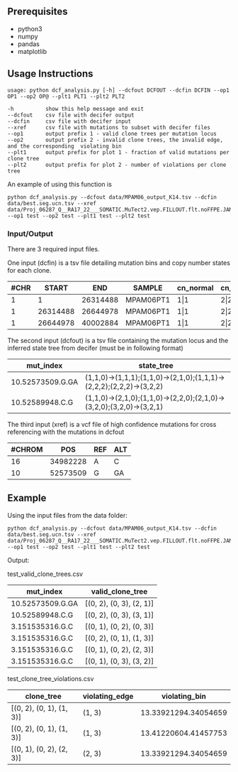 ## Prerequisites 
 * python3
 * numpy
 * pandas
 * matplotlib
 

## Usage Instructions

```
usage: python dcf_analysis.py [-h] --dcfout DCFOUT --dcfin DCFIN --op1 OP1 --op2 OP@ --plt1 PLT1 --plt2 PLT2 

-h          show this help message and exit 
--dcfout    csv file with decifer output
--dcfin     csv file with decifer input
--xref      csv file with mutations to subset with decifer files
--op1       output prefix 1 - valid clone trees per mutation locus
--op2       output prefix 2 - invalid clone trees, the invalid edge, and the corresponding  violating bin
--plt1      output prefix for plot 1 - fraction of valid mutations per clone tree
--plt2      output prefix for plot 2 - number of violations per clone tree
```
An example of using this function is 

```
python dcf_analysis.py --dcfout data/MPAM06_output_K14.tsv --dcfin data/best.seg.ucn.tsv --xref data/Proj_06287_Q__RA17_22___SOMATIC.MuTect2.vep.FILLOUT.flt.noFFPE.JAM_filtered.vcf --op1 test --op2 test --plt1 test --plt2 test

```

### Input/Output
There are 3 required input files. 

One input (dcfin) is a tsv file detailing mutation bins and copy number states for each clone. 

| #CHR  |START     | END     | SAMPLE  | cn_normal  | cn_clone1 | cn_clone2 | cn_clone3 |
| ---   | ---------| --------|---------| ---------- |-----------|-----------|-----------|
| 1     |1         |26314488 |MPAM06PT1|    1\|1	| 2\|2	    |	2\|2 	| 2\|2	    |
| 1     |26314488  |26644978 |MPAM06PT1|    1\|1	| 2\|2	    |	2\|2 	| 2\|1	    |
| 1     |26644978  |40002884 |MPAM06PT1|    1\|1	| 2\|2	    |	2\|2 	| 2\|2	    |


The second input (dcfout) is a tsv file containing the mutation locus and the inferred state tree from decifer (must be in following format)

| mut_index        | state_tree                                                          |
| -----------------| --------------------------------------------------------------------|
|10.52573509.G.GA  | (1,1,0)->(1,1,1);(1,1,0)->(2,1,0);(1,1,1)->(2,2,2);(2,2,2)->(3,2,2) |
|10.52589948.C.G   | (1,1,0)->(2,1,0);(1,1,0)->(2,2,0);(2,1,0)->(3,2,0);(3,2,0)->(3,2,1) |

The third input (xref) is a vcf file of high confidence mutations for cross referencing with the mutations in dcfout

| #CHROM      | POS              | REF              |ALT           |
| ------------| -----------------| -----------------| -------------|
| 16          |34982228          |A                 | C            |
| 10          |52573509          |G                 | GA           |

## Example 

Using the input files from the data folder:

```
python dcf_analysis.py --dcfout data/MPAM06_output_K14.tsv --dcfin data/best.seg.ucn.tsv --xref data/Proj_06287_Q__RA17_22___SOMATIC.MuTect2.vep.FILLOUT.flt.noFFPE.JAM_filtered.vcf --op1 test --op2 test --plt1 test --plt2 test
```

Output:

test_valid_clone_trees.csv

| mut_index                 |valid_clone_tree                 |
| ----------                |----------------                 |
| 10.52573509.G.GA          |[(0, 2), (0, 3), (2, 1)]         |
|10.52589948.C.G	        |[(0, 2), (0, 3), (3, 1)]         |
| 3.151535316.G.C           |[(0, 1), (0, 2), (0, 3)]         |
| 3.151535316.G.C           |[(0, 2), (0, 1), (1, 3)]         |
| 3.151535316.G.C           |[(0, 1), (0, 2), (2, 3)]         |
| 3.151535316.G.C           | [(0, 1), (0, 3), (3, 2)]        |

test_clone_tree_violations.csv

| clone_tree                | violating_edge   | violating_bin                   |
| --------------------------| -----------------| -----------------------------   |
| [(0, 2), (0, 1), (1, 3)]  |(1, 3)            |13.33921294.34054659             |
|[(0, 2), (0, 1), (1, 3)]   | (1, 3)           |13.41220604.41457753             |
| [(0, 1), (0, 2), (2, 3)]  |(2, 3)            | 13.33921294.34054659            |